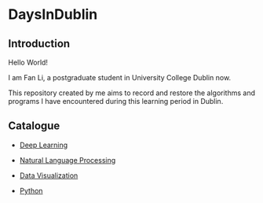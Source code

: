 # DaysInDublin

## Introduction
Hello World!

I am Fan Li, a postgraduate student in University College Dublin now.

This repository created by me aims to record and restore the algorithms and programs I have encountered during this learning period in Dublin.


## Catalogue

- [Deep Learning](https://github.com/fanlidublin/DaysInDublin/tree/master/Deep%20Learning)

- [Natural Language Processing](https://github.com/fanlidublin/DaysInDublin/tree/master/Natural%20Language%20Processing)

- [Data Visualization](https://github.com/fanlidublin/DaysInDublin/tree/master/Visualization_d3_js)

- [Python](https://github.com/fanlidublin/DaysInDublin/tree/master/Data_Programming_with_Python)
